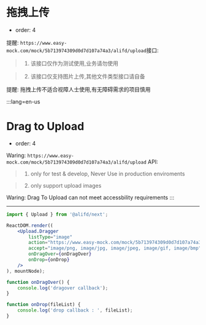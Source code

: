 # 拖拽上传

- order: 4

提醒: `https://www.easy-mock.com/mock/5b713974309d0d7d107a74a3/alifd/upload`接口:


> 1. 该接口仅作为测试使用,业务请勿使用

> 2. 该接口仅支持图片上传,其他文件类型接口请自备

提醒: 拖拽上传不适合视障人士使用,有无障碍需求的项目慎用

:::lang=en-us
# Drag to Upload

- order: 4

Waring: `https://www.easy-mock.com/mock/5b713974309d0d7d107a74a3/alifd/upload` API:

> 1. only for test & develop, Never Use in production enviroments

> 2. only support upload images

Waring: Drag To Upload can not meet accessbility requirements
:::

---

````jsx
import { Upload } from '@alifd/next';

ReactDOM.render((
    <Upload.Dragger
        listType="image"
        action="https://www.easy-mock.com/mock/5b713974309d0d7d107a74a3/alifd/upload"
        accept="image/png, image/jpg, image/jpeg, image/gif, image/bmp"
        onDragOver={onDragOver}
        onDrop={onDrop}
    />
), mountNode);

function onDragOver() {
    console.log('dragover callback');
}

function onDrop(fileList) {
    console.log('drop callback : ', fileList);
}
````
